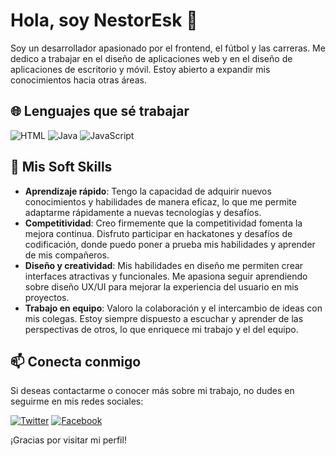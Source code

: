 # Hola, soy NestorEsk 👋

Soy un desarrollador apasionado por el frontend, el fútbol y las carreras. Me dedico a trabajar en el diseño de aplicaciones web y en el diseño de aplicaciones de escritorio y móvil. Estoy abierto a expandir mis conocimientos hacia otras áreas.

## 🌐 Lenguajes que sé trabajar
![HTML](https://img.shields.io/badge/HTML-E34F26?style=flat-square&logo=html5&logoColor=white)
![Java](https://img.shields.io/badge/Java-007396?style=flat-square&logo=java&logoColor=white)
![JavaScript](https://img.shields.io/badge/JavaScript-F7DF1E?style=flat-square&logo=javascript&logoColor=black)

## 💼 Mis Soft Skills
- **Aprendizaje rápido**: Tengo la capacidad de adquirir nuevos conocimientos y habilidades de manera eficaz, lo que me permite adaptarme rápidamente a nuevas tecnologías y desafíos.
- **Competitividad**: Creo firmemente que la competitividad fomenta la mejora continua. Disfruto participar en hackatones y desafíos de codificación, donde puedo poner a prueba mis habilidades y aprender de mis compañeros.
- **Diseño y creatividad**: Mis habilidades en diseño me permiten crear interfaces atractivas y funcionales. Me apasiona seguir aprendiendo sobre diseño UX/UI para mejorar la experiencia del usuario en mis proyectos.
- **Trabajo en equipo**: Valoro la colaboración y el intercambio de ideas con mis colegas. Estoy siempre dispuesto a escuchar y aprender de las perspectivas de otros, lo que enriquece mi trabajo y el del equipo.

## 📫 Conecta conmigo
Si deseas contactarme o conocer más sobre mi trabajo, no dudes en seguirme en mis redes sociales:

[![Twitter](https://img.shields.io/badge/Twitter-1DA1F2?style=flat-square&logo=twitter&logoColor=white)](https://x.com/NestorEsk)
[![Facebook](https://img.shields.io/badge/Facebook-1877F2?style=flat-square&logo=facebook&logoColor=white)]()

¡Gracias por visitar mi perfil!
